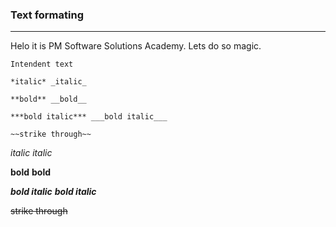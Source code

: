 ### Text formating
---

Helo it is PM Software Solutions Academy. 
Lets do so magic.

    Intendent text


```
*italic* _italic_

**bold** __bold__

***bold italic*** ___bold italic___

~~strike through~~
```

*italic* _italic_

**bold** __bold__

***bold italic*** ___bold italic___

~~strike through~~